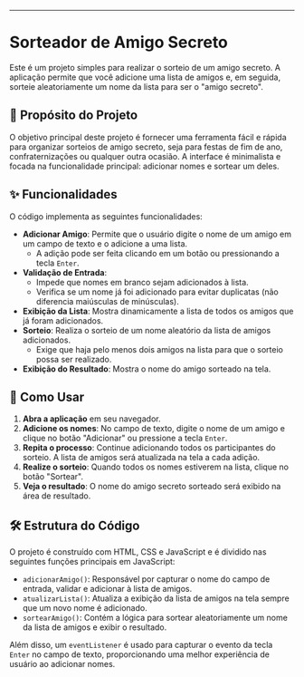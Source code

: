 ---

# Sorteador de Amigo Secreto

Este é um projeto simples para realizar o sorteio de um amigo secreto. A aplicação permite que você adicione uma lista de amigos e, em seguida, sorteie aleatoriamente um nome da lista para ser o "amigo secreto".

## 🎯 Propósito do Projeto

O objetivo principal deste projeto é fornecer uma ferramenta fácil e rápida para organizar sorteios de amigo secreto, seja para festas de fim de ano, confraternizações ou qualquer outra ocasião. A interface é minimalista e focada na funcionalidade principal: adicionar nomes e sortear um deles.

## ✨ Funcionalidades

O código implementa as seguintes funcionalidades:

- **Adicionar Amigo**: Permite que o usuário digite o nome de um amigo em um campo de texto e o adicione a uma lista.
  - A adição pode ser feita clicando em um botão ou pressionando a tecla `Enter`.
- **Validação de Entrada**:
  - Impede que nomes em branco sejam adicionados à lista.
  - Verifica se um nome já foi adicionado para evitar duplicatas (não diferencia maiúsculas de minúsculas).
- **Exibição da Lista**: Mostra dinamicamente a lista de todos os amigos que já foram adicionados.
- **Sorteio**: Realiza o sorteio de um nome aleatório da lista de amigos adicionados.
  - Exige que haja pelo menos dois amigos na lista para que o sorteio possa ser realizado.
- **Exibição do Resultado**: Mostra o nome do amigo sorteado na tela.

## 🚀 Como Usar

1.  **Abra a aplicação** em seu navegador.
2.  **Adicione os nomes**: No campo de texto, digite o nome de um amigo e clique no botão "Adicionar" ou pressione a tecla `Enter`.
3.  **Repita o processo**: Continue adicionando todos os participantes do sorteio. A lista de amigos será atualizada na tela a cada adição.
4.  **Realize o sorteio**: Quando todos os nomes estiverem na lista, clique no botão "Sortear".
5.  **Veja o resultado**: O nome do amigo secreto sorteado será exibido na área de resultado.

## 🛠️ Estrutura do Código

O projeto é construído com HTML, CSS e JavaScript e é dividido nas seguintes funções principais em JavaScript:

- `adicionarAmigo()`: Responsável por capturar o nome do campo de entrada, validar e adicionar à lista de amigos.
- `atualizarLista()`: Atualiza a exibição da lista de amigos na tela sempre que um novo nome é adicionado.
- `sortearAmigo()`: Contém a lógica para sortear aleatoriamente um nome da lista de amigos e exibir o resultado.

Além disso, um `eventListener` é usado para capturar o evento da tecla `Enter` no campo de texto, proporcionando uma melhor experiência de usuário ao adicionar nomes.

